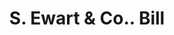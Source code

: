 ---
doi: 10.7916/D8KD391R
date_other: '1899'
date_other_textual: '1899'
form: printed ephemera
genre:
- Invoices
name:
- S. Ewart & Co.
object_in_context_url: https://biggert.cul.columbia.edu/items/view/ave_biggert_01492
subject_hierarchical_geographic:
- Pittsburgh, Pennsylvania, United States
subject_name:
- S. Ewart & Co.
title: S. Ewart & Co.. Bill
sort_title: S. Ewart & Co.. Bill
call_number: ave_biggert_01492
coordinates:
- 40.439722222222215,-79.97638888888889
pid: ave_biggert_01492
identifiers: ave_biggert_01492
thumbnail: https://derivativo-1.library.columbia.edu/iiif/2/ldpd:344025/full/!256,256/0/native.jpg
permalink: /biggert/ave_biggert_01492/
layout: iiif-image-page
---
